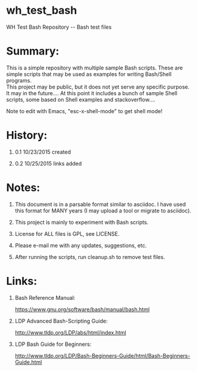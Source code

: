 wh_test_bash
============
WH Test Bash Repository -- Bash test files

Summary:
========

This is a simple repository with multiple sample Bash scripts.  These are 
simple scripts that may be used as examples for writing Bash/Shell programs.  
This project may be public, but it does not yet serve any specific purpose.  
It may in the future....  At this point it includes a bunch of sample 
Shell scripts, some based on Shell examples and stackoverflow....

Note to edit with Emacs, "esc-x-shell-mode" to get shell mode!

History:
========

1) 0.1   10/23/2015  created

2) 0.2   10/25/2015  links added

Notes:
======

1)  This document is in a parsable format similar to asciidoc.  I have used
    this format for MANY years (I may upload a tool or migrate to asciidoc).

2)  This project is mainly to experiment with Bash scripts.

3)  License for ALL files is GPL, see LICENSE.

4)  Please e-mail me with any updates, suggestions, etc.  

5)  After running the scripts, run cleanup.sh to remove test files.

Links:
======

1) Bash Reference Manual:  

   https://www.gnu.org/software/bash/manual/bash.html

2) LDP Advanced Bash-Scripting Guide: 

   http://www.tldp.org/LDP/abs/html/index.html

2) LDP Bash Guide for Beginners:  

   http://www.tldp.org/LDP/Bash-Beginners-Guide/html/Bash-Beginners-Guide.html

